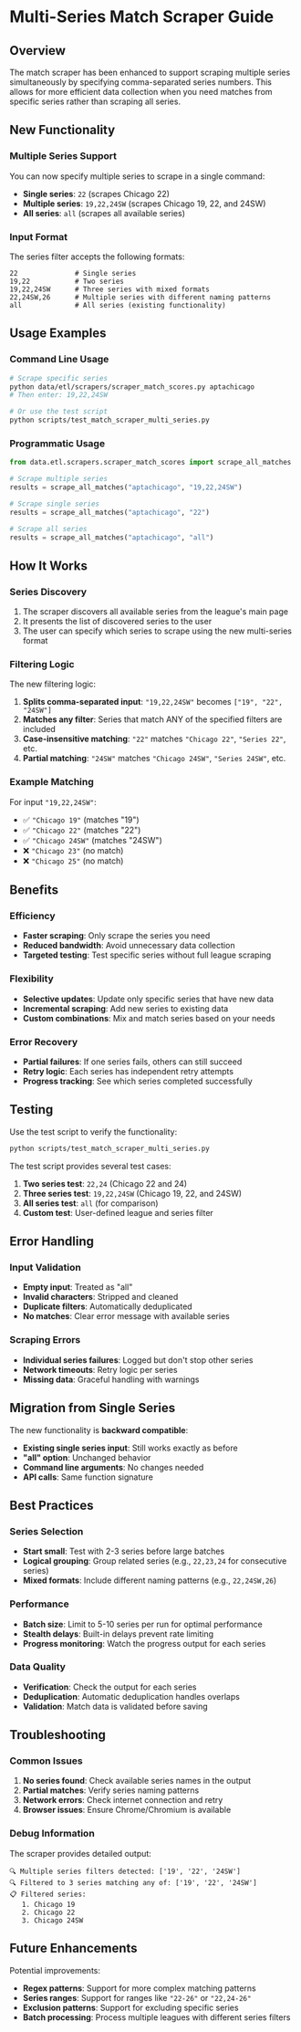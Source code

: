 # Multi-Series Match Scraper Guide

## Overview

The match scraper has been enhanced to support scraping multiple series simultaneously by specifying comma-separated series numbers. This allows for more efficient data collection when you need matches from specific series rather than scraping all series.

## New Functionality

### Multiple Series Support

You can now specify multiple series to scrape in a single command:

- **Single series**: `22` (scrapes Chicago 22)
- **Multiple series**: `19,22,24SW` (scrapes Chicago 19, 22, and 24SW)
- **All series**: `all` (scrapes all available series)

### Input Format

The series filter accepts the following formats:

```
22              # Single series
19,22           # Two series
19,22,24SW      # Three series with mixed formats
22,24SW,26      # Multiple series with different naming patterns
all             # All series (existing functionality)
```

## Usage Examples

### Command Line Usage

```bash
# Scrape specific series
python data/etl/scrapers/scraper_match_scores.py aptachicago
# Then enter: 19,22,24SW

# Or use the test script
python scripts/test_match_scraper_multi_series.py
```

### Programmatic Usage

```python
from data.etl.scrapers.scraper_match_scores import scrape_all_matches

# Scrape multiple series
results = scrape_all_matches("aptachicago", "19,22,24SW")

# Scrape single series
results = scrape_all_matches("aptachicago", "22")

# Scrape all series
results = scrape_all_matches("aptachicago", "all")
```

## How It Works

### Series Discovery

1. The scraper discovers all available series from the league's main page
2. It presents the list of discovered series to the user
3. The user can specify which series to scrape using the new multi-series format

### Filtering Logic

The new filtering logic:

1. **Splits comma-separated input**: `"19,22,24SW"` becomes `["19", "22", "24SW"]`
2. **Matches any filter**: Series that match ANY of the specified filters are included
3. **Case-insensitive matching**: `"22"` matches `"Chicago 22"`, `"Series 22"`, etc.
4. **Partial matching**: `"24SW"` matches `"Chicago 24SW"`, `"Series 24SW"`, etc.

### Example Matching

For input `"19,22,24SW"`:

- ✅ `"Chicago 19"` (matches "19")
- ✅ `"Chicago 22"` (matches "22") 
- ✅ `"Chicago 24SW"` (matches "24SW")
- ❌ `"Chicago 23"` (no match)
- ❌ `"Chicago 25"` (no match)

## Benefits

### Efficiency

- **Faster scraping**: Only scrape the series you need
- **Reduced bandwidth**: Avoid unnecessary data collection
- **Targeted testing**: Test specific series without full league scraping

### Flexibility

- **Selective updates**: Update only specific series that have new data
- **Incremental scraping**: Add new series to existing data
- **Custom combinations**: Mix and match series based on your needs

### Error Recovery

- **Partial failures**: If one series fails, others can still succeed
- **Retry logic**: Each series has independent retry attempts
- **Progress tracking**: See which series completed successfully

## Testing

Use the test script to verify the functionality:

```bash
python scripts/test_match_scraper_multi_series.py
```

The test script provides several test cases:

1. **Two series test**: `22,24` (Chicago 22 and 24)
2. **Three series test**: `19,22,24SW` (Chicago 19, 22, and 24SW)
3. **All series test**: `all` (for comparison)
4. **Custom test**: User-defined league and series filter

## Error Handling

### Input Validation

- **Empty input**: Treated as "all"
- **Invalid characters**: Stripped and cleaned
- **Duplicate filters**: Automatically deduplicated
- **No matches**: Clear error message with available series

### Scraping Errors

- **Individual series failures**: Logged but don't stop other series
- **Network timeouts**: Retry logic per series
- **Missing data**: Graceful handling with warnings

## Migration from Single Series

The new functionality is **backward compatible**:

- **Existing single series input**: Still works exactly as before
- **"all" option**: Unchanged behavior
- **Command line arguments**: No changes needed
- **API calls**: Same function signature

## Best Practices

### Series Selection

- **Start small**: Test with 2-3 series before large batches
- **Logical grouping**: Group related series (e.g., `22,23,24` for consecutive series)
- **Mixed formats**: Include different naming patterns (e.g., `22,24SW,26`)

### Performance

- **Batch size**: Limit to 5-10 series per run for optimal performance
- **Stealth delays**: Built-in delays prevent rate limiting
- **Progress monitoring**: Watch the progress output for each series

### Data Quality

- **Verification**: Check the output for each series
- **Deduplication**: Automatic deduplication handles overlaps
- **Validation**: Match data is validated before saving

## Troubleshooting

### Common Issues

1. **No series found**: Check available series names in the output
2. **Partial matches**: Verify series naming patterns
3. **Network errors**: Check internet connection and retry
4. **Browser issues**: Ensure Chrome/Chromium is available

### Debug Information

The scraper provides detailed output:

```
🔍 Multiple series filters detected: ['19', '22', '24SW']
🔍 Filtered to 3 series matching any of: ['19', '22', '24SW']
📋 Filtered series:
   1. Chicago 19
   2. Chicago 22  
   3. Chicago 24SW
```

## Future Enhancements

Potential improvements:

- **Regex patterns**: Support for more complex matching patterns
- **Series ranges**: Support for ranges like `"22-26"` or `"22,24-26"`
- **Exclusion patterns**: Support for excluding specific series
- **Batch processing**: Process multiple leagues with different series filters 